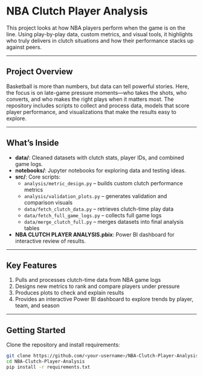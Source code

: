 # NBA Clutch Player Analysis

This project looks at how NBA players perform when the game is on the line. Using play-by-play data, custom metrics, and visual tools, it highlights who truly delivers in clutch situations and how their performance stacks up against peers.

---

## Project Overview
Basketball is more than numbers, but data can tell powerful stories. Here, the focus is on late-game pressure moments—who takes the shots, who converts, and who makes the right plays when it matters most. The repository includes scripts to collect and process data, models that score player performance, and visualizations that make the results easy to explore.

---

## What’s Inside
- **data/**: Cleaned datasets with clutch stats, player IDs, and combined game logs.  
- **notebooks/**: Jupyter notebooks for exploring data and testing ideas.  
- **src/**: Core scripts:  
  - `analysis/metric_design.py` – builds custom clutch performance metrics  
  - `analysis/validation_plots.py` – generates validation and comparison visuals  
  - `data/fetch_clutch_data.py` – retrieves clutch-time play data  
  - `data/fetch_full_game_logs.py` – collects full game logs  
  - `data/merge_clutch_full.py` – merges datasets into final analysis tables  
- **NBA CLUTCH PLAYER ANALYSIS.pbix**: Power BI dashboard for interactive review of results.

---

## Key Features
1. Pulls and processes clutch-time data from NBA game logs  
2. Designs new metrics to rank and compare players under pressure  
3. Produces plots to check and explain results  
4. Provides an interactive Power BI dashboard to explore trends by player, team, and season  

---

## Getting Started
Clone the repository and install requirements:
```bash
git clone https://github.com/<your-username>/NBA-Clutch-Player-Analysis.git
cd NBA-Clutch-Player-Analysis
pip install -r requirements.txt
